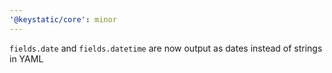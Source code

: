 ```yaml
---
'@keystatic/core': minor
---
```


`fields.date` and `fields.datetime` are now output as dates instead of strings
in YAML
